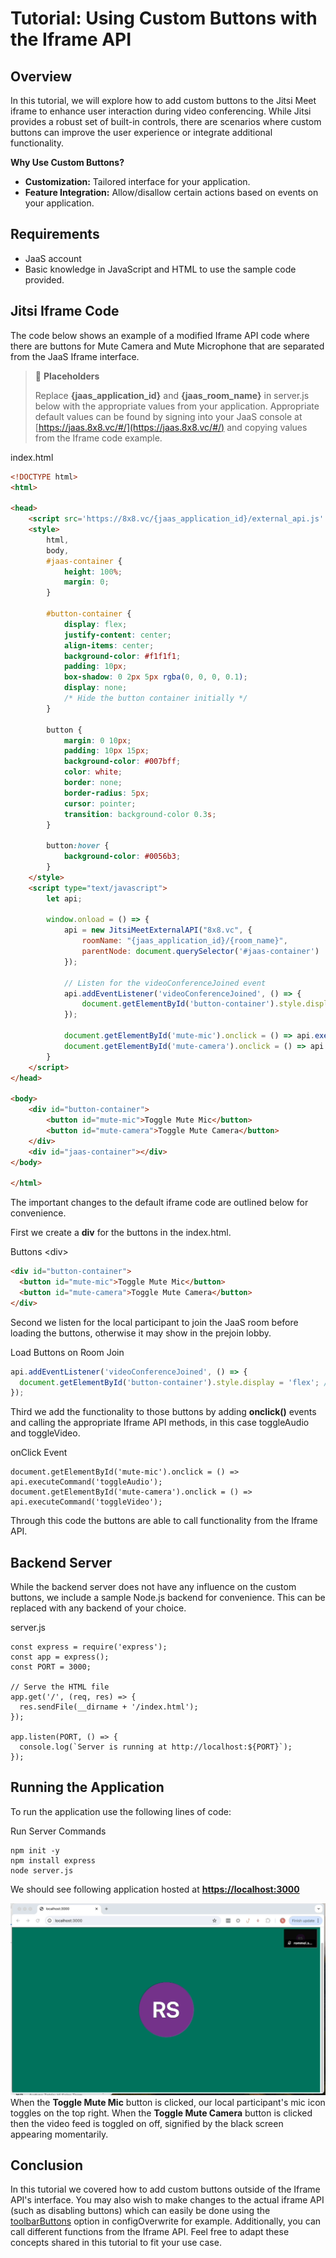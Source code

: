 # Tutorial: Using Custom Buttons with the Iframe API

## Overview

In this tutorial, we will explore how to add custom buttons to the Jitsi Meet iframe to enhance user interaction during video conferencing. While Jitsi provides a robust set of built-in controls, there are scenarios where custom buttons can improve the user experience or integrate additional functionality.

**Why Use Custom Buttons?**

* **Customization:** Tailored interface for your application.
* **Feature Integration:** Allow/disallow certain actions based on events on your application.

## Requirements

* JaaS account
* Basic knowledge in JavaScript and HTML to use the sample code provided.

## Jitsi Iframe Code

The code below shows an example of a modified Iframe API code where there are buttons for Mute Camera and Mute Microphone that are separated from the JaaS Iframe interface.

> 📘 **Placeholders**
>
> Replace **{jaas_application_id}** and **{jaas_room_name}** in server.js below with the appropriate values from your application. Appropriate default values can be found by signing into your JaaS console at [https://jaas.8x8.vc/#/](https://jaas.8x8.vc/#/) and copying values from the Iframe code example.
>
>

index.html

```html
<!DOCTYPE html>
<html>

<head>
    <script src='https://8x8.vc/{jaas_application_id}/external_api.js' async></script>
    <style>
        html,
        body,
        #jaas-container {
            height: 100%;
            margin: 0;
        }

        #button-container {
            display: flex;
            justify-content: center;
            align-items: center;
            background-color: #f1f1f1;
            padding: 10px;
            box-shadow: 0 2px 5px rgba(0, 0, 0, 0.1);
            display: none;
            /* Hide the button container initially */
        }

        button {
            margin: 0 10px;
            padding: 10px 15px;
            background-color: #007bff;
            color: white;
            border: none;
            border-radius: 5px;
            cursor: pointer;
            transition: background-color 0.3s;
        }

        button:hover {
            background-color: #0056b3;
        }
    </style>
    <script type="text/javascript">
        let api;

        window.onload = () => {
            api = new JitsiMeetExternalAPI("8x8.vc", {
                roomName: "{jaas_application_id}/{room_name}",
                parentNode: document.querySelector('#jaas-container')
            });

            // Listen for the videoConferenceJoined event
            api.addEventListener('videoConferenceJoined', () => {
                document.getElementById('button-container').style.display = 'flex'; // Show buttons when local participant joins
            });

            document.getElementById('mute-mic').onclick = () => api.executeCommand('toggleAudio');
            document.getElementById('mute-camera').onclick = () => api.executeCommand('toggleVideo');
        }
    </script>
</head>

<body>
    <div id="button-container">
        <button id="mute-mic">Toggle Mute Mic</button>
        <button id="mute-camera">Toggle Mute Camera</button>
    </div>
    <div id="jaas-container"></div>
</body>

</html>

```

The important changes to the default iframe code are outlined below for convenience.

First we create a **div** for the buttons in the index.html.

Buttons &lt;div&gt;

```html
<div id="button-container">
  <button id="mute-mic">Toggle Mute Mic</button>
  <button id="mute-camera">Toggle Mute Camera</button>
</div>

```

Second we listen for the local participant to join the JaaS room before loading the buttons, otherwise it may show in the prejoin lobby.

Load Buttons on Room Join

```javascript
api.addEventListener('videoConferenceJoined', () => {
  document.getElementById('button-container').style.display = 'flex'; // Show buttons when local participant joins
});

```

Third we add the functionality to those buttons by adding **onclick()** events and calling the appropriate Iframe API methods, in this case toggleAudio and toggleVideo.

onClick Event

```
document.getElementById('mute-mic').onclick = () => api.executeCommand('toggleAudio');
document.getElementById('mute-camera').onclick = () => api.executeCommand('toggleVideo');

```

Through this code the buttons are able to call functionality from the Iframe API.

## Backend Server

While the backend server does not have any influence on the custom buttons, we include a sample Node.js backend for convenience. This can be replaced with any backend of your choice.

server.js

```
const express = require('express');
const app = express();
const PORT = 3000;

// Serve the HTML file
app.get('/', (req, res) => {
  res.sendFile(__dirname + '/index.html');
});

app.listen(PORT, () => {
  console.log(`Server is running at http://localhost:${PORT}`);
});

```

## Running the Application

To run the application use the following lines of code:

Run Server Commands

```
npm init -y
npm install express
node server.js

```

We should see following application hosted at **<https://localhost:3000>**

![custom buttons](../images/99dd03d-custom_buttons.gif)
When the **Toggle Mute Mic** button is clicked, our local participant's mic icon toggles on the top right. When the **Toggle Mute Camera** button is clicked then the video feed is toggled on off, signified by the black screen appearing momentarily.

## Conclusion

In this tutorial we covered how to add custom buttons outside of the Iframe API's interface. You may also wish to make changes to the actual iframe API (such as disabling buttons) which can easily be done using the [toolbarButtons](customize-ui-buttons) option in configOverwrite for example. Additionally, you can call different functions from the Iframe API. Feel free to adapt these concepts shared in this tutorial to fit your use case.
